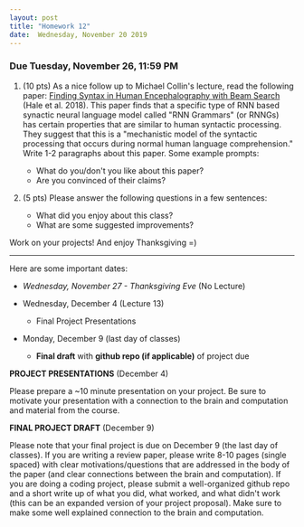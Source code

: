```yaml
---
layout: post
title: "Homework 12"
date:  Wednesday, November 20 2019
---
```


### Due Tuesday, November 26, 11:59 PM


1. (10 pts) As a nice follow up to Michael Collin's lecture, read the following paper: [Finding Syntax in Human Encephalography with Beam Search](https://arxiv.org/pdf/1806.04127.pdf) (Hale et al. 2018). This paper finds that a specific type of RNN based synactic neural language model called "RNN Grammars" (or RNNGs) has certain properties that are similar to human syntactic processing. They suggest that this is a "mechanistic model of the syntactic processing that occurs during normal human language comprehension." Write 1-2 paragraphs about this paper. Some example prompts:
    * What do you/don't you like about this paper?
    * Are you convinced of their claims?
    
2. (5 pts) Please answer the following questions in a few sentences:
    * What did you enjoy about this class?
    * What are some suggested improvements?
    
Work on your projects! And enjoy Thanksgiving =)

------------------------
 Here are some important dates:

* _Wednesday, November 27 - Thanksgiving Eve_ (No Lecture)

* Wednesday, December 4 (Lecture 13)
    * Final Project Presentations
    
* Monday, December 9 (last day of classes)
    * **Final draft** with **github repo (if applicable)** of project due

**PROJECT PRESENTATIONS** (December 4)

Please prepare a ~10 minute presentation on your project. Be sure to motivate your presentation with a connection to the brain and computation and material from the course.
    

**FINAL PROJECT DRAFT** (December 9)

Please note that your final project is due on December 9 (the last day of classes). If you are writing a review paper, please write 8-10 pages (single spaced) with clear motivations/questions that are addressed in the body of the paper (and clear connections between the brain and computation). If you are doing a coding project, please submit a well-organized github repo and a short write up of what you did, what worked, and what didn't work (this can be an expanded version of your project proposal). Make sure to make some well explained connection to the brain and computation.


 

